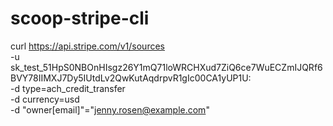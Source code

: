 # scoop-stripe-cli
curl https://api.stripe.com/v1/sources \
  -u sk_test_51HpS0NBOnHIsgz26Y1mQ71loWRCHXud7ZiQ6ce7WuECZmIJQRf6BVY78IIMXJ7Dy5IUtdLv2QwKutAqdrpvR1gIc00CA1yUP1U: \
  -d type=ach_credit_transfer \
  -d currency=usd \
  -d "owner[email]"="jenny.rosen@example.com"
